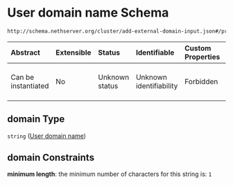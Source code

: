 # User domain name Schema

```txt
http://schema.nethserver.org/cluster/add-external-domain-input.json#/properties/domain
```



| Abstract            | Extensible | Status         | Identifiable            | Custom Properties | Additional Properties | Access Restrictions | Defined In                                                                                       |
| :------------------ | :--------- | :------------- | :---------------------- | :---------------- | :-------------------- | :------------------ | :----------------------------------------------------------------------------------------------- |
| Can be instantiated | No         | Unknown status | Unknown identifiability | Forbidden         | Allowed               | none                | [add-external-domain-input.json*](cluster/add-external-domain-input.json "open original schema") |

## domain Type

`string` ([User domain name](add-external-domain-input-properties-user-domain-name.md))

## domain Constraints

**minimum length**: the minimum number of characters for this string is: `1`

